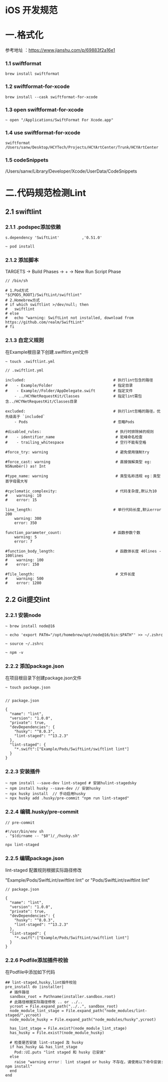 # iOS 开发规范

# 一.格式化
参考地址 ：https://www.jianshu.com/p/69883f2a16e1

### 1.1 swiftformat

```
brew install swiftformat
```
### 1.2 swiftformat-for-xcode

```
brew install --cask swiftformat-for-xcode
```
### 1.3 open swiftformat-for-xcode

```
~ open "/Applications/SwiftFormat For Xcode.app"
```
### 1.4 use swiftformat-for-xcode
```
swiftformat /Users/sanw/Desktop/HCYTech/Projects/HCYArtCenter/Trunk/HCYArtCenter
```
### 1.5 codeSnippets

/Users/sanw/Library/Developer/Xcode/UserData/CodeSnippets

# 二.代码规范检测Lint

## 2.1 swiftlint

### 2.1.1 .podspec添加依赖

```
s.dependency 'SwiftLint'          ,'0.51.0'

~ pod install

```
### 2.1.2 添加脚本

TARGETS -> Build Phases -> + -> New Run Script Phase

```
// /bin/sh

# 1.Pod方式
"${PODS_ROOT}/SwiftLint/swiftlint"
# 2.Homebrew方式
# if which swiftlint >/dev/null; then
#   swiftlint
# else
#   echo "warning: SwiftLint not installed, download from https://github.com/realm/SwiftLint"
# fi

```
### 2.1.3 自定义规则

在Example根目录下创建.swiftlint.yml文件

```
~ touch .swiftlint.yml

// .swiftlint.yml

included:                                       # 执行lint包含的路径
#    - Example/Folder                           # 指定目录
#    - Example//Folder/AppDelegate.swift        # 指定文件
    - ../HCYNetRequestKit/Classes               # 指定lint需包含../HCYNetRequestKit/Classes目录

excluded:                                       # 执行lint忽略的路径，优先级高于 `included`
    - Pods                                      # 忽略Pods

#disabled_rules:                                 # 执行时排除掉的规则
#    - identifier_name                           # 驼峰命名检查
#    - trailing_whitespace                       # 空行不能有空格

#force_try: warning                              # 避免使用强制try

#force_cast: warning                             # 直接强解类型 eg: NSNumber() as! Int

#type_name: warning                              # 类型名称违规 eg：类型首字母需大写

#cyclomatic_complexity:                          # 代码复杂度,默认为10
#    warning: 10
#    error: 15

line_length:                                    # 单行代码长度,默认error 200
    warning: 300
    error: 350
  
function_parameter_count:                       # 函数参数个数
    warning: 5
    error: 7
  
#function_body_length:                           # 函数体长度 40lines - 100lines
#    warning: 100
#    error: 150

#file_length:                                    # 文件长度
#    warning: 500
#    error: 1200

```
## 2.2 Git提交lint

### 2.2.1 安装node

```
~ brew install node@16

~ echo 'export PATH="/opt/homebrew/opt/node@16/bin:$PATH"' >> ~/.zshrc

~ source ~/.zshrc

~ npm -v

```
### 2.2.2 添加package.json

在项目根目录下创建package.json文件

```
~ touch package.json


// package.json

{
  "name": "lint",
  "version": "1.0.0",
  "private": true,
  "devDependencies": {
    "husky": "^8.0.3",
    "lint-staged": "^13.2.3"
  },
  "lint-staged": {
    "*.swift":["Example/Pods/SwiftLint/swiftlint lint"]
  }
}

```
### 2.2.3 安装插件

```
~ npm install --save-dev lint-staged # 安装hulint-stagedsky
~ npm install husky --save-dev // 安装husky
~ npx husky install  // 手动启用husky
~ npx husky add .husky/pre-commit "npm run lint-staged"

```
### 2.2.4 编辑.husky/pre-commit

```
// pre-commit

#!/usr/bin/env sh
. "$(dirname -- "$0")/_/husky.sh"

npx lint-staged
```
### 2.2.5 编辑package.json

lint-staged 配置规则根据实际路径修改

"Example/Pods/SwiftLint/swiftlint lint" or "Pods/SwiftLint/swiftlint lint"

```
// package.json

{
  "name": "lint",
  "version": "1.0.0",
  "private": true,
  "devDependencies": {
    "husky": "^8.0.3",
    "lint-staged": "^13.2.3"
  },
  "lint-staged": {
    "*.swift":["Example/Pods/SwiftLint/swiftlint lint"]
  }
}

```
### 2.2.6 Podfile添加插件校验

在Podfile中添加如下代码

```
## lint-staged,husky,lint插件校验
pre_install do |installer|
  # 插件路径
  sandbox_root = Pathname(installer.sandbox.root)
  # 此路径根据实际路径修改 .. or ../..
  ycroot = File.expand_path("../..", sandbox_root)
  node_module_lint_stage = File.expand_path("node_modules/lint-staged/",ycroot)
  node_module_husky = File.expand_path("node_modules/husky",ycroot)
  
  has_lint_stage = File.exist?(node_module_lint_stage)
  has_husky = File.exist?(node_module_husky)
  
  # 检查是否安装 lint-staged 及 husky
  if has_husky && has_lint_stage
    Pod::UI.puts "lint staged 和 husky 已安装"
  else
    raise "warning error： lint staged or husky 不存在，请使用以下命令安装: npm install"
  end
end
```
